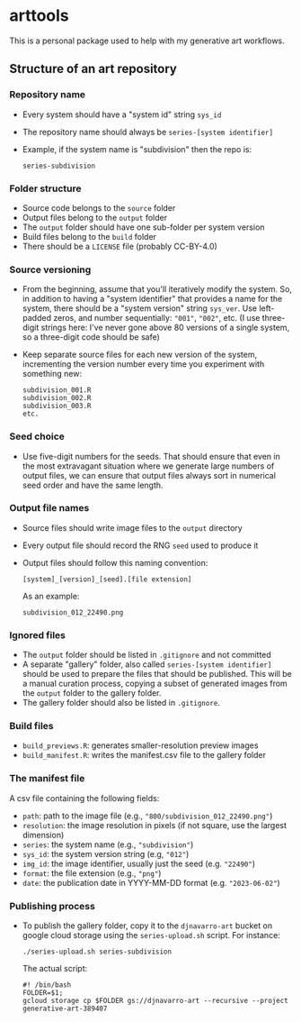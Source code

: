 
# arttools

<!-- badges: start -->
<!-- badges: end -->

This is a personal package used to help with my generative art workflows. 

## Structure of an art repository

### Repository name

- Every system should have a "system id" string `sys_id` 
- The repository name should always be `series-[system identifier]`
- Example, if the system name is "subdivision" then the repo is:

  ```
  series-subdivision
  ```

### Folder structure

- Source code belongs to the `source` folder
- Output files belong to the `output` folder
- The `output` folder should have one sub-folder per system version 
- Build files belong to the `build` folder
- There should be a `LICENSE` file (probably CC-BY-4.0)

### Source versioning 

- From the beginning, assume that you'll iteratively modify the system. So, in addition to having a "system identifier" that provides a name for the system, there should be a "system version" string `sys_ver`. Use left-padded zeros, and number sequentially: `"001"`, `"002"`, etc. (I use three-digit strings here: I've never gone above 80 versions of a single system, so a three-digit code should be safe)
- Keep separate source files for each new version of the system, incrementing the version number every time you experiment with something new:

  ```
  subdivision_001.R
  subdivision_002.R
  subdivision_003.R
  etc.
  ```

### Seed choice

- Use five-digit numbers for the seeds. That should ensure that even in the most extravagant situation where we generate large numbers of output files, we can ensure that output files always sort in numerical seed order and have the same length. 

### Output file names

- Source files should write image files to the `output` directory
- Every output file should record the RNG `seed` used to produce it
- Output files should follow this naming convention:

  ```
  [system]_[version]_[seed].[file extension]
  ```

  As an example:
  
  ```
  subdivision_012_22490.png
  ```
  
### Ignored files

- The `output` folder should be listed in `.gitignore` and not committed
- A separate "gallery" folder, also called `series-[system identifier]` should be used to prepare the files that should be published. This will be a manual curation process, copying a subset of generated images from the `output` folder to the gallery folder. 
- The gallery folder should also be listed in `.gitignore`.

### Build files

- `build_previews.R`: generates smaller-resolution preview images
- `build_manifest.R`: writes the manifest.csv file to the gallery folder

### The manifest file

A csv file containing the following fields:

- `path`: path to the image file (e.g., `"800/subdivision_012_22490.png"`)
- `resolution`: the image resolution in pixels (if not square, use the largest dimension)
- `series`: the system name (e.g., `"subdivision"`)
- `sys_id`: the system version string (e.g, `"012"`)
- `img_id`: the image identifier, usually just the seed (e.g. `"22490"`)
- `format`: the file extension (e.g., `"png"`)
- `date`: the publication date in YYYY-MM-DD format (e.g. `"2023-06-02"`)

### Publishing process

- To publish the gallery folder, copy it to the `djnavarro-art` bucket on google cloud storage using the `series-upload.sh` script. For instance:

  ```
  ./series-upload.sh series-subdivision
  ```
  
  The actual script:

  ```
  #! /bin/bash
  FOLDER=$1;
  gcloud storage cp $FOLDER gs://djnavarro-art --recursive --project generative-art-389407
  ```


